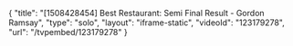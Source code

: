 {
    "title": "[1508428454] Best Restaurant: Semi Final Result - Gordon Ramsay",
    "type": "solo",
    "layout": "iframe-static",
    "videoId": "123179278",
    "url": "\/tvpembed\/123179278"
}